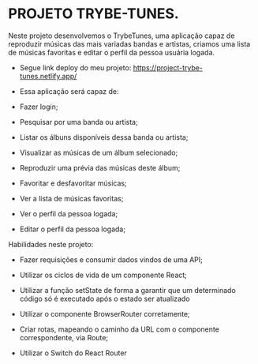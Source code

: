 # PROJETO TRYBE-TUNES.

Neste projeto desenvolvemos o TrybeTunes, uma aplicação capaz de reproduzir músicas das mais variadas bandas e artistas,
criamos uma lista de músicas favoritas e editar o perfil da pessoa usuária logada. 

* Segue link deploy do meu projeto: https://project-trybe-tunes.netlify.app/

* Essa aplicação será capaz de:

* Fazer login;
* Pesquisar por uma banda ou artista;
* Listar os álbuns disponíveis dessa banda ou artista;
* Visualizar as músicas de um álbum selecionado;
* Reproduzir uma prévia das músicas deste álbum;
* Favoritar e desfavoritar músicas;
* Ver a lista de músicas favoritas;
* Ver o perfil da pessoa logada;
* Editar o perfil da pessoa logada;


Habilidades neste projeto:

* Fazer requisições e consumir dados vindos de uma API;

* Utilizar os ciclos de vida de um componente React;

* Utilizar a função setState de forma a garantir que um determinado código só é executado após o estado ser atualizado

* Utilizar o componente BrowserRouter corretamente;

* Criar rotas, mapeando o caminho da URL com o componente correspondente, via Route;

* Utilizar o Switch do React Router
